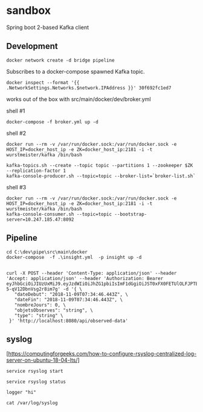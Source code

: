 # sandbox
Spring boot 2-based Kafka client
## Development

    docker network create -d bridge pipeline
    
Subscribes to a docker-compose spawned Kafka topic. 
    
    docker inspect --format '{{ .NetworkSettings.Networks.$network.IPAddress }}' 30f692fc1ed7

works out of the box with src/main/docker/dev/broker.yml

shell #1

    docker-compose -f broker.yml up -d
    
shell #2

    docker run --rm -v /var/run/docker.sock:/var/run/docker.sock -e HOST_IP=docker_host_ip -e ZK=docker_host_ip:2181 -i -t  wurstmeister/kafka /bin/bash

    kafka-topics.sh --create --topic topic --partitions 1 --zookeeper $ZK --replication-factor 1
    kafka-console-producer.sh --topic=topic --broker-list=`broker-list.sh`

shell #3

    docker run --rm -v /var/run/docker.sock:/var/run/docker.sock -e HOST_IP=docker_host_ip -e ZK=docker_host_ip:2181 -i -t  wurstmeister/kafka /bin/bash
    kafka-console-consumer.sh --topic=topic --bootstrap-server=10.247.185.47:8092

## Pipeline

    cd C:\dev\pipe\src\main\docker
    docker-compose  -f .\insight.yml  -p insight up -d


    curl -X POST --header 'Content-Type: application/json' --header 'Accept: application/json' --header 'Authorization: Bearer eyJhbGciOiJIUzUxMiJ9.eyJzdWIiOiJhZG1pbiIsImF1dGgiOiJST0xFX0FETUlOLFJPTEVfVVNFUiIsImV4cCI6MTU0MTc5MjEyOX0.zDIKMMm7aFkTVdgb_9pU6vOASRvWyLMlA83AByuo7yLiK0cZl8wQLrFh5ABIEcd1gu-5-qV12DbnVsg2r8im7g' -d '{ \ 
       "dateDebut": "2018-11-09T07:34:46.443Z", \ 
       "dateFin": "2018-11-09T07:34:46.443Z", \ 
       "nombreJours": 0, \ 
       "objetsObserves": "string", \ 
       "type": "string" \ 
     }' 'http://localhost:8080/api/observed-data'


## syslog 

[https://computingforgeeks.com/how-to-configure-rsyslog-centralized-log-server-on-ubuntu-18-04-lts/]

    service rsyslog start
    
    service rsyslog status
    
    logger "hi"
    
    cat /var/log/syslog
